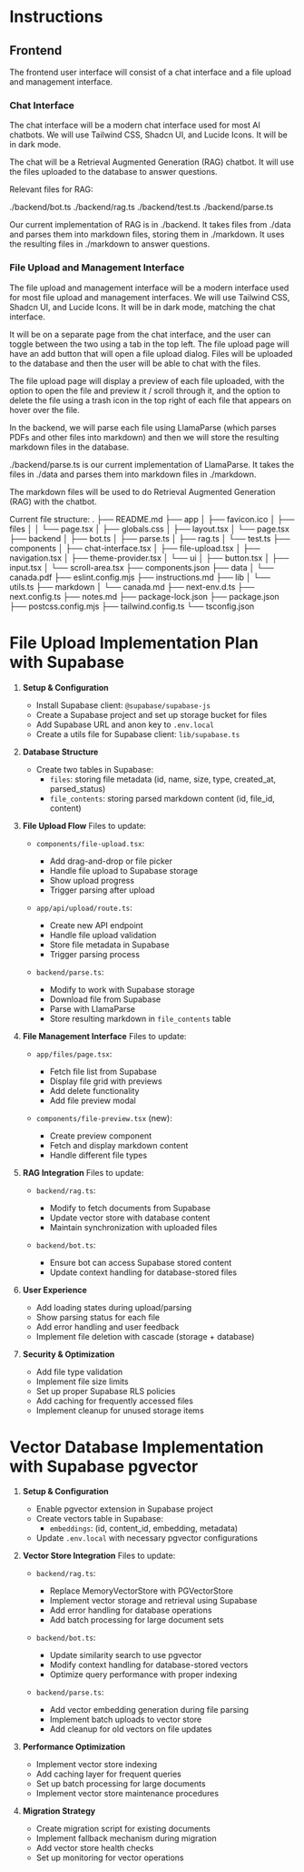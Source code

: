 # Instructions

## Frontend

The frontend user interface will consist of a chat interface and a file upload and management interface.

### Chat Interface

The chat interface will be a modern chat interface used for most AI chatbots. We will use Tailwind CSS, Shadcn UI, and Lucide Icons. It will be in dark mode.

The chat will be a Retrieval Augmented Generation (RAG) chatbot. It will use the files uploaded to the database to answer questions.

Relevant files for RAG:

./backend/bot.ts
./backend/rag.ts
./backend/test.ts
./backend/parse.ts

Our current implementation of RAG is in ./backend. It takes files from ./data and parses them into markdown files, storing them in ./markdown. It uses the resulting files in ./markdown to answer questions.

### File Upload and Management Interface

The file upload and management interface will be a modern interface used for most file upload and management interfaces. We will use Tailwind CSS, Shadcn UI, and Lucide Icons. It will be in dark mode, matching the chat interface.

It will be on a separate page from the chat interface, and the user can toggle between the two using a tab in the top left. The file upload page will have an add button that will open a file upload dialog. Files will be uploaded to the database and then the user will be able to chat with the files.

The file upload page will display a preview of each file uploaded, with the option to open the file and preview it / scroll through it, and the option to delete the file using a trash icon in the top right of each file that appears on hover over the file.

In the backend, we will parse each file using LlamaParse (which parses PDFs and other files into markdown) and then we will store the resulting markdown files in the database.

./backend/parse.ts is our current implementation of LlamaParse. It takes the files in ./data and parses them into markdown files in ./markdown.

The markdown files will be used to do Retrieval Augmented Generation (RAG) with the chatbot.


Current file structure:
.
├── README.md
├── app
│   ├── favicon.ico
│   ├── files
│   │   └── page.tsx
│   ├── globals.css
│   ├── layout.tsx
│   └── page.tsx
├── backend
│   ├── bot.ts
│   ├── parse.ts
│   ├── rag.ts
│   └── test.ts
├── components
│   ├── chat-interface.tsx
│   ├── file-upload.tsx
│   ├── navigation.tsx
│   ├── theme-provider.tsx
│   └── ui
│       ├── button.tsx
│       ├── input.tsx
│       └── scroll-area.tsx
├── components.json
├── data
│   └── canada.pdf
├── eslint.config.mjs
├── instructions.md
├── lib
│   └── utils.ts
├── markdown
│   └── canada.md
├── next-env.d.ts
├── next.config.ts
├── notes.md
├── package-lock.json
├── package.json
├── postcss.config.mjs
├── tailwind.config.ts
└── tsconfig.json

# File Upload Implementation Plan with Supabase

1. **Setup & Configuration**
   - Install Supabase client: `@supabase/supabase-js`
   - Create a Supabase project and set up storage bucket for files
   - Add Supabase URL and anon key to `.env.local`
   - Create a utils file for Supabase client: `lib/supabase.ts`

2. **Database Structure**
   - Create two tables in Supabase:
     - `files`: storing file metadata (id, name, size, type, created_at, parsed_status)
     - `file_contents`: storing parsed markdown content (id, file_id, content)

3. **File Upload Flow**
   Files to update:
   - `components/file-upload.tsx`:
     - Add drag-and-drop or file picker
     - Handle file upload to Supabase storage
     - Show upload progress
     - Trigger parsing after upload

   - `app/api/upload/route.ts`:
     - Create new API endpoint
     - Handle file upload validation
     - Store file metadata in Supabase
     - Trigger parsing process

   - `backend/parse.ts`:
     - Modify to work with Supabase storage
     - Download file from Supabase
     - Parse with LlamaParse
     - Store resulting markdown in `file_contents` table

4. **File Management Interface**
   Files to update:
   - `app/files/page.tsx`:
     - Fetch file list from Supabase
     - Display file grid with previews
     - Add delete functionality
     - Add file preview modal

   - `components/file-preview.tsx` (new):
     - Create preview component
     - Fetch and display markdown content
     - Handle different file types

5. **RAG Integration**
   Files to update:
   - `backend/rag.ts`:
     - Modify to fetch documents from Supabase
     - Update vector store with database content
     - Maintain synchronization with uploaded files

   - `backend/bot.ts`:
     - Ensure bot can access Supabase stored content
     - Update context handling for database-stored files

6. **User Experience**
   - Add loading states during upload/parsing
   - Show parsing status for each file
   - Add error handling and user feedback
   - Implement file deletion with cascade (storage + database)

7. **Security & Optimization**
   - Add file type validation
   - Implement file size limits
   - Set up proper Supabase RLS policies
   - Add caching for frequently accessed files
   - Implement cleanup for unused storage items

# Vector Database Implementation with Supabase pgvector

1. **Setup & Configuration**
   - Enable pgvector extension in Supabase project
   - Create vectors table in Supabase:
     - `embeddings`: (id, content_id, embedding, metadata)
   - Update `.env.local` with necessary pgvector configurations

2. **Vector Store Integration**
   Files to update:
   - `backend/rag.ts`:
     - Replace MemoryVectorStore with PGVectorStore
     - Implement vector storage and retrieval using Supabase
     - Add error handling for database operations
     - Add batch processing for large document sets

   - `backend/bot.ts`:
     - Update similarity search to use pgvector
     - Modify context handling for database-stored vectors
     - Optimize query performance with proper indexing

   - `backend/parse.ts`:
     - Add vector embedding generation during file parsing
     - Implement batch uploads to vector store
     - Add cleanup for old vectors on file updates

3. **Performance Optimization**
   - Implement vector store indexing
   - Add caching layer for frequent queries
   - Set up batch processing for large documents
   - Implement vector store maintenance procedures

4. **Migration Strategy**
   - Create migration script for existing documents
   - Implement fallback mechanism during migration
   - Add vector store health checks
   - Set up monitoring for vector operations